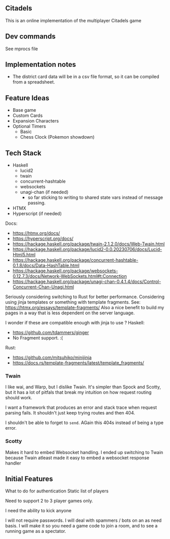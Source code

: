 ## Citadels
This is an online implementation of the multiplayer Citadels game

## Dev commands

See mprocs file

## Implementation notes

- The district card data will be in a csv file format, so it can be compiled from a spreadsheet.

## Feature Ideas
- Base game
- Custom Cards 
- Expansion Characters
- Optional Timers
    - Basic
    - Chess Clock (Pokemon showdown)

## Tech Stack 
- Haskell 
    - lucid2 
    - twain
    - concurrent-hashtable
    - websockets
    - unagi-chan (if needed)
        - so far sticking to writing to shared state vars instead of message passing.
- HTMX
- Hyperscript (if needed)


Docs:
- https://htmx.org/docs/
- https://hyperscript.org/docs/
- https://hackage.haskell.org/package/twain-2.1.2.0/docs/Web-Twain.html
- https://hackage.haskell.org/package/lucid2-0.0.20230706/docs/Lucid-Html5.html
- https://hackage.haskell.org/package/concurrent-hashtable-0.1.8/docs/Data-HashTable.html
- https://hackage.haskell.org/package/websockets-0.12.7.3/docs/Network-WebSockets.html#t:Connection
- https://hackage.haskell.org/package/unagi-chan-0.4.1.4/docs/Control-Concurrent-Chan-Unagi.html

Seriously considering switching to Rust for better performance.
Considering using jinja templates or something with template fragments. See: https://htmx.org/essays/template-fragments/
Also a nice benefit to build my pages in a way that is less dependent on the server language.

I wonder if these are compatible enough with jinja to use ?
Haskell:
- https://github.com/tdammers/ginger
- No Fragment support. :(


Rust:
- https://github.com/mitsuhiko/minijinja 
- https://docs.rs/template-fragments/latest/template_fragments/

### Twain 

I like wai, and Warp, but I dislike Twain. It's simpler than Spock and Scotty, but it has a lot of pitfals that break my intuition on how request routing should work.

I want a framework that produces an error and stack trace when request parsing fails. It shouldn't just keep trying routes and then 404.

I shouldn't be able to forget to `send`. AGain this 404s instead of being a type error. 

### Scotty

Makes it hard to embed Websocket handling. I ended up switching to Twain because Twain atleast made it easy to embed a websocket response handler


## Initial Features
What to do for authentication
Static list of players

Need to support 2 to 3 player games only.

I need the ability to kick anyone

I will not require passwords.
I will deal with spammers / bots on an as need basis.
I will make it so you need a game code to join a room, and to see a running game as a spectator.
